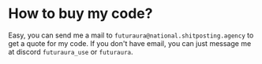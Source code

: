 # How to buy my code?

Easy, you can send me a mail to `futuraura@national.shitposting.agency` to get a quote for my code.
If you don't have email, you can just message me at discord `futuraura_use` or `futuraura`.
